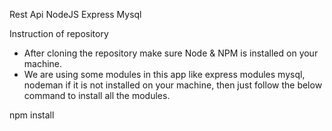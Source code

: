 Rest Api NodeJS Express Mysql


Instruction of repository 	

* After cloning the repository make sure Node & NPM is installed on your machine.
* We are using some modules in this app like express modules mysql, nodeman if it is not installed on your machine, then just follow the below command to install all the modules.

npm install 



 

